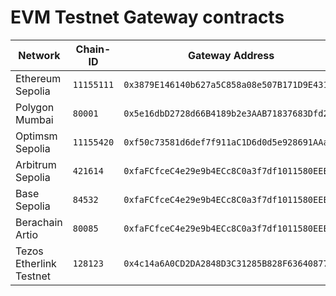 # EVM Testnet Gateway contracts

<table data-view="cards"><thead><tr><th>Network</th><th>Chain-ID</th><th>Gateway Address</th><th>Proxy Admin</th><th>Contract Version</th></tr></thead><tbody><tr><td>Ethereum Sepolia</td><td><code>11155111</code></td><td><code>0x3879E146140b627a5C858a08e507B171D9E43139</code></td><td><code>0x38476c18226C98C821eE1DFc368D49691d44cE68</code></td><td><code>0.1.0</code></td></tr><tr><td>Polygon Mumbai</td><td><code>80001</code></td><td><code>0x5e16dbD2728d66B4189b2e3AAB71837683Dfd2d7</code></td><td><code>0x952350102fd243B353fd734B5Cc4e3b4088a4aE7</code></td><td><code>0.1.0</code></td></tr><tr><td>Optimsm Sepolia</td><td><code>11155420</code></td><td><code>0xf50c73581d6def7f911aC1D6d0d5e928691AAa9E</code></td><td><code>0x0f119D36896631E7202F20E6aC5a66485Fe871Cd</code></td><td><code>0.1.0</code></td></tr><tr><td>Arbitrum Sepolia</td><td><code>421614</code></td><td><code>0xfaFCfceC4e29e9b4ECc8C0a3f7df1011580EEEf2</code></td><td><code>0xdDC6d94d9f9FBb0524f069882d7C98241040472E</code></td><td><code>0.1.0</code></td></tr><tr><td>Base Sepolia</td><td><code>84532</code></td><td><code>0xfaFCfceC4e29e9b4ECc8C0a3f7df1011580EEEf2</code></td><td><code>0xdDC6d94d9f9FBb0524f069882d7C98241040472E</code></td><td><code>0.1.0</code></td></tr><tr><td>Berachain Artio</td><td><code>80085</code></td><td><code>0xfaFCfceC4e29e9b4ECc8C0a3f7df1011580EEEf2</code></td><td><code>0xdDC6d94d9f9FBb0524f069882d7C98241040472E</code></td><td><code>0.1.0</code></td></tr><tr><td>Tezos Etherlink Testnet</td><td><code>128123</code></td><td><code>0x4c14a6A0CD2DA2848D3C31285B828F6364087735</code></td><td><code>0xcba9277ccf3ce4e217d983fb141dcdaa0b66bf8f</code></td><td><code>0.2.0-beta</code></td></tr></tbody></table>
